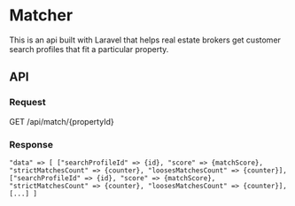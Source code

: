 # Matcher

This is an api built with Laravel that helps real estate brokers get customer search profiles that fit a particular property.

## API

### Request

GET /api/match/{propertyId}

### Response

`"data" => [ ["searchProfileId" => {id}, "score" => {matchScore}, "strictMatchesCount" => {counter}, "loosesMatchesCount" => {counter}], ["searchProfileId" => {id}, "score" => {matchScore}, "strictMatchesCount" => {counter}, "loosesMatchesCount" => {counter}], [...] ]`
